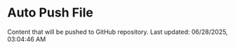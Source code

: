 # Auto Push File

Content that will be pushed to GitHub repository.
Last updated: 06/28/2025, 03:04:46 AM